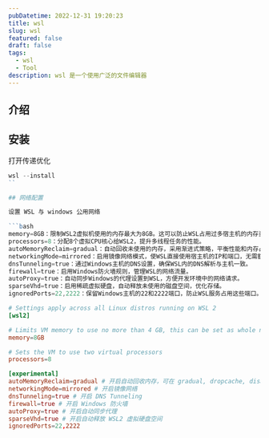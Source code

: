 ```yaml
---
pubDatetime: 2022-12-31 19:20:23
title: wsl
slug: wsl
featured: false
draft: false
tags:
  - wsl
  - Tool
description: wsl 是一个使用广泛的文件编辑器
---
```


## 介绍

## 安装

打开传递优化

```powershell
wsl --install
``

## 网络配置

设置 WSL 与 windows 公用网络

```bash
​memory=8GB：限制WSL2虚拟机使用的内存最大为8GB。这可以防止WSL占用过多宿主机的内存资源，特别是在运行内存密集型应用时。
​processors=8：分配8个虚拟CPU核心给WSL2，提升多线程任务的性能。
​autoMemoryReclaim=gradual：自动回收未使用的内存，采用渐进式策略，平衡性能和内存占用。
​networkingMode=mirrored：启用镜像网络模式，使WSL直接使用宿主机的IP和端口，无需额外转发。
​dnsTunneling=true：通过Windows主机的DNS设置，确保WSL内的DNS解析与主机一致。
​firewall=true：启用Windows防火墙规则，管理WSL的网络流量。
​autoProxy=true：自动同步Windows的代理设置到WSL，方便开发环境中的网络请求。
​sparseVhd=true：启用稀疏虚拟硬盘，自动释放未使用的磁盘空间，优化存储。
​ignoredPorts=22,2222：保留Windows主机的22和2222端口，防止WSL服务占用这些端口。
```

```toml
# Settings apply across all Linux distros running on WSL 2
[wsl2]

# Limits VM memory to use no more than 4 GB, this can be set as whole numbers using GB or MB
memory=8GB

# Sets the VM to use two virtual processors
processors=8

[experimental]
autoMemoryReclaim=gradual # 开启自动回收内存，可在 gradual, dropcache, disabled 之间选择
networkingMode=mirrored # 开启镜像网络
dnsTunneling=true # 开启 DNS Tunneling
firewall=true # 开启 Windows 防火墙
autoProxy=true # 开启自动同步代理
sparseVhd=true # 开启自动释放 WSL2 虚拟硬盘空间
ignoredPorts=22,2222
```

##
